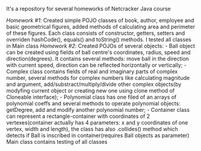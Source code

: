 It's a repository for several homeworks of Netcracker Java course

*Homework #1*: 
  Created simple POJO classes of book, author, employee and basic geometrical figures, added methods of calculating area and perimeter of these figures. Each class consists of       constructor, getters, setters and overriden hashCode(), equals() and toString() methods. I tested all classes in Main class
*Homework #2*:
  Created POJOs of several objects: 
    - Ball object can be created using fields of ball centre's coordinates, radius, speed and direction(degrees). It contains several methods: move ball in the direction with         current speed, direction can be reflected horizontally or vertically;
    - Complex class contains fields of real and imaginary parts of complex number, several methods for complex numbers like calculating magnitude and argument,                         add/substract/multiply/divide other complex objects(by modyfing current object or creating new one using clone method of Cloneable interface);
    - Polynomial class has one filed of an arrays of polynomial coeffs and several methods to operate polynomial objects: getDegree, add and modify another polynomial number;
    - Container class can represent a rectangle-container with coordinates of 2 vertexes(container actually has 4 parameters: x and y coordinates of one vertex, width and length),     the class has also .collides() method which detects if Ball is inscribed in container(requires Ball objects as parameter) 
  Main class contains testing of all classes
  
